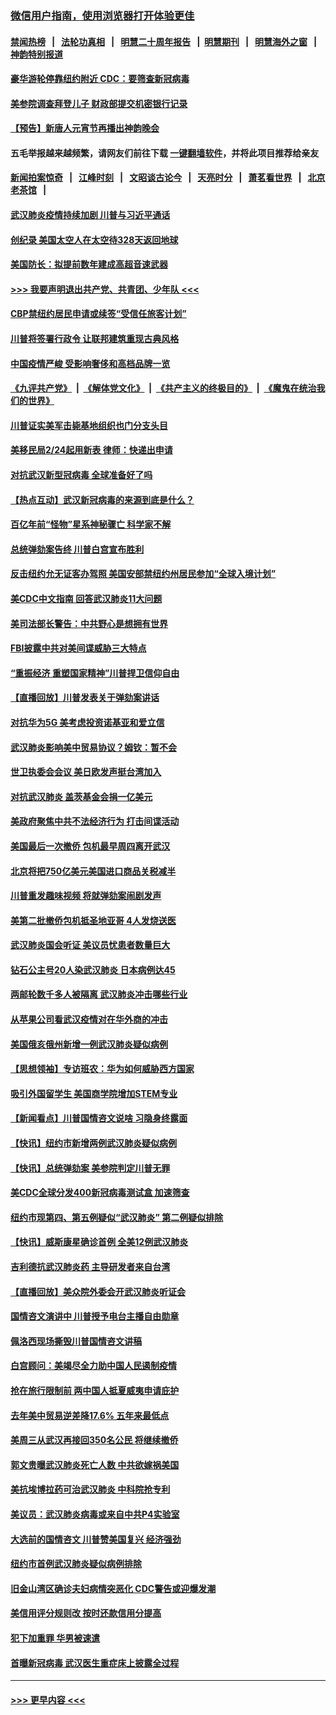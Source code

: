 ### [微信用户指南，使用浏览器打开体验更佳](https://github.com/gfw-breaker/banned-news1/blob/master/indexes/wechat-guide.md?t=0)
#### [禁闻热榜](热点新闻.md?t=0)  &nbsp;&nbsp;|&nbsp;&nbsp; [法轮功真相](https://github.com/gfw-breaker/truth/blob/master/README.md?t=0) &nbsp;&nbsp;|&nbsp;&nbsp; [明慧二十周年报告](https://github.com/gfw-breaker/mh-reports/blob/master/README.md?t=0) &nbsp;&nbsp;|&nbsp;&nbsp;[明慧期刊](https://github.com/gfw-breaker/mh-qikan) &nbsp;&nbsp;|&nbsp;&nbsp; [明慧海外之窗](https://github.com/gfw-breaker/mh-news/blob/master/README.md?t=0) &nbsp;&nbsp;|&nbsp;&nbsp; [神韵特别报道](https://github.com/gfw-breaker/mh-news/blob/master/shenyun.md?t=0)
#### [豪华游轮停靠纽约附近 CDC：要筛查新冠病毒](../pages/nsc412/n11852085.md?t=02080056) 
#### [美参院调查拜登儿子 财政部提交机密银行记录](../pages/nsc412/n11851808.md?t=02080056) 
#### [【预告】新唐人元宵节再播出神韵晚会](../pages/nsc412/n11843192.md?t=02080056) 
#### 五毛举报越来越频繁，请网友们前往下载 [一键翻墙软件](https://github.com/gfw-breaker/ssr-accounts)，并将此项目推荐给亲友
#### [新闻拍案惊奇](https://github.com/gfw-breaker/banned-news1/blob/master/pages/link4.md) &nbsp;&nbsp;|&nbsp;&nbsp; [江峰时刻](https://github.com/gfw-breaker/banned-news1/blob/master/pages/link4.md) &nbsp;&nbsp;|&nbsp;&nbsp; [文昭谈古论今](https://github.com/gfw-breaker/banned-news1/blob/master/pages/link4.md) &nbsp;&nbsp;|&nbsp;&nbsp; [天亮时分](https://github.com/gfw-breaker/banned-news1/blob/master/pages/link4.md) &nbsp;&nbsp;|&nbsp;&nbsp; [萧茗看世界](https://github.com/gfw-breaker/banned-news1/blob/master/pages/link4.md) &nbsp;&nbsp;|&nbsp;&nbsp; [北京老茶馆](https://github.com/gfw-breaker/banned-news1/blob/master/pages/link4.md) &nbsp;&nbsp;|&nbsp;&nbsp; 
#### [武汉肺炎疫情持续加剧 川普与习近平通话](../pages/nsc412/n11851613.md?t=02080056) 
#### [创纪录 美国太空人在太空待328天返回地球](../pages/nsc412/n11851266.md?t=02080056) 
#### [美国防长：拟提前数年建成高超音速武器](../pages/nsc412/n11850959.md?t=02080056) 
#### [>>> 我要声明退出共产党、共青团、少年队 <<<](https://github.com/begood0513/goodnews/blob/master/quit/letter.md) 
#### [CBP禁纽约居民申请或续签“受信任旅客计划”](../pages/nsc412/n11850857.md?t=02080056) 
#### [川普将签署行政令 让联邦建筑重现古典风格](../pages/nsc412/n11850654.md?t=02080056) 
#### [中国疫情严峻 受影响奢侈和高档品牌一览](../pages/nsc412/n11850319.md?t=02080056) 
#### [《九评共产党》](https://github.com/begood0513/9ping.md/blob/master/README.md) &nbsp;|&nbsp; [《解体党文化》](../../../../jtdwh.md/blob/master/README.md)  &nbsp;|&nbsp; [《共产主义的终极目的》](../../../../gczydzjmd.md/blob/master/README.md) &nbsp;|&nbsp; [《魔鬼在统治我们的世界》](../../../../mgztzwmdsj.md/blob/master/README.md) 
#### [川普证实美军击毙基地组织也门分支头目](../pages/nsc412/n11850383.md?t=02080056) 
#### [美移民局2/24起用新表 律师：快递出申请](../pages/nsc412/n11848220.md?t=02080056) 
#### [对抗武汉新型冠病毒 全球准备好了吗](../pages/nsc412/n11850142.md?t=02080056) 
#### [【热点互动】武汉新冠病毒的来源到底是什么？](../pages/nsc412/n11849749.md?t=02080056) 
#### [百亿年前“怪物”星系神秘骤亡 科学家不解](../pages/nsc412/n11849863.md?t=02080056) 
#### [总统弹劾案告终 川普白宫宣布胜利](../pages/nsc412/n11849985.md?t=02080056) 
#### [反击纽约允无证客办驾照  美国安部禁纽约州居民参加“全球入境计划”](../pages/nsc412/n11849828.md?t=02080056) 
#### [美CDC中文指南 回答武汉肺炎11大问题](../pages/nsc412/n11849703.md?t=02080056) 
#### [美司法部长警告：中共野心是想拥有世界](../pages/nsc412/n11849769.md?t=02080056) 
#### [FBI披露中共对美间谍威胁三大特点](../pages/nsc412/n11849700.md?t=02080056) 
#### [“重振经济 重塑国家精神”川普捍卫信仰自由](../pages/nsc412/n11849641.md?t=02080056) 
#### [【直播回放】川普发表关于弹劾案讲话](../pages/nsc412/n11849472.md?t=02080056) 
#### [对抗华为5G 美考虑投资诺基亚和爱立信](../pages/nsc412/n11849510.md?t=02080056) 
#### [武汉肺炎影响美中贸易协议？姆钦：暂不会](../pages/nsc412/n11849497.md?t=02080056) 
#### [世卫执委会会议 美日欧发声挺台湾加入](../pages/nsc412/n11849433.md?t=02080056) 
#### [对抗武汉肺炎 盖茨基金会捐一亿美元](../pages/nsc412/n11848953.md?t=02080056) 
#### [美政府聚焦中共不法经济行为 打击间谍活动](../pages/nsc412/n11849322.md?t=02080056) 
#### [美国最后一次撤侨 包机最早周四离开武汉](../pages/nsc412/n11849395.md?t=02080056) 
#### [北京将把750亿美元美国进口商品关税减半](../pages/nsc412/n11848896.md?t=02080056) 
#### [川普重发趣味视频 将就弹劾案闹剧发声](../pages/nsc412/n11848715.md?t=02080056) 
#### [美第二批撤侨包机抵圣地亚哥 4人发烧送医](../pages/nsc412/n11847923.md?t=02080056) 
#### [武汉肺炎国会听证 美议员忧患者数量巨大](../pages/nsc412/n11844851.md?t=02080056) 
#### [钻石公主号20人染武汉肺炎 日本病例达45](../pages/nsc412/n11847823.md?t=02080056) 
#### [两邮轮数千多人被隔离 武汉肺炎冲击哪些行业](../pages/nsc412/n11847456.md?t=02080056) 
#### [从苹果公司看武汉疫情对在华外商的冲击](../pages/nsc412/n11847586.md?t=02080056) 
#### [美国俄亥俄州新增一例武汉肺炎疑似病例](../pages/nsc412/n11847714.md?t=02080056) 
#### [【思想领袖】专访班农：华为如何威胁西方国家](../pages/nsc412/n11847306.md?t=02080056) 
#### [吸引外国留学生 美国商学院增加STEM专业](../pages/nsc412/n11847417.md?t=02080056) 
#### [【新闻看点】川普国情咨文说啥 习隐身终露面](../pages/nsc412/n11847016.md?t=02080056) 
#### [【快讯】纽约市新增两例武汉肺炎疑似病例](../pages/nsc412/n11847250.md?t=02080056) 
#### [【快讯】总统弹劾案 美参院判定川普无罪](../pages/nsc412/n11847316.md?t=02080056) 
#### [美CDC全球分发400新冠病毒测试盒 加速筛查](../pages/nsc412/n11847260.md?t=02080056) 
#### [纽约市现第四、第五例疑似“武汉肺炎”   第二例疑似排除](../pages/nsc412/n11847332.md?t=02080056) 
#### [【快讯】威斯康星确诊首例 全美12例武汉肺炎](../pages/nsc412/n11847162.md?t=02080056) 
#### [吉利德抗武汉肺炎药 主导研发者来自台湾](../pages/nsc412/n11847064.md?t=02080056) 
#### [【直播回放】美众院外委会开武汉肺炎听证会](../pages/nsc412/n11846727.md?t=02080056) 
#### [国情咨文演讲中 川普授予电台主播自由勋章](../pages/nsc412/n11846815.md?t=02080056) 
#### [佩洛西现场撕毁川普国情咨文讲稿](../pages/nsc412/n11846724.md?t=02080056) 
#### [白宫顾问：美竭尽全力助中国人民遏制疫情](../pages/nsc412/n11846756.md?t=02080056) 
#### [抢在旅行限制前 两中国人抵夏威夷申请庇护](../pages/nsc412/n11846866.md?t=02080056) 
#### [去年美中贸易逆差降17.6% 五年来最低点](../pages/nsc412/n11846755.md?t=02080056) 
#### [美周三从武汉再接回350名公民 将继续撤侨](../pages/nsc412/n11846705.md?t=02080056) 
#### [郭文贵曝武汉肺炎死亡人数 中共欲嫁祸美国](../pages/nsc412/n11846240.md?t=02080056) 
#### [美抗埃博拉药可治武汉肺炎 中科院抢专利](../pages/nsc412/n11846409.md?t=02080056) 
#### [美议员：武汉肺炎病毒或来自中共P4实验室](../pages/nsc412/n11846043.md?t=02080056) 
#### [大选前的国情咨文 川普赞美国复兴 经济强劲](../pages/nsc412/n11845526.md?t=02080056) 
#### [纽约市首例武汉肺炎疑似病例排除](../pages/nsc412/n11844989.md?t=02080056) 
#### [旧金山湾区确诊夫妇病情突恶化 CDC警告或迎爆发潮](../pages/nsc412/n11845730.md?t=02080056) 
#### [美信用评分规则改  按时还款信用分提高](../pages/nsc412/n11845488.md?t=02080056) 
#### [犯下加重罪 华男被速遣](../pages/nsc412/n11845476.md?t=02080056) 
#### [首曝新冠病毒 武汉医生重症床上披露全过程](../pages/nsc412/n11845150.md?t=02080056) 

----
#### [ >>> 更早内容 <<< ](../indexes/nsc412-earlier.md)
